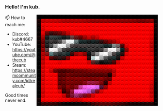 
### Hello! I'm kub.

<img src="./legofy2.png" width="400" height="300" align="right"/>

📫 How to reach me:
- Discord: kub#4667
- YouTube: https://youtube.com/@thecub
- Steam: https://steamcommunity.com/id/realcub/

Good times never end.
